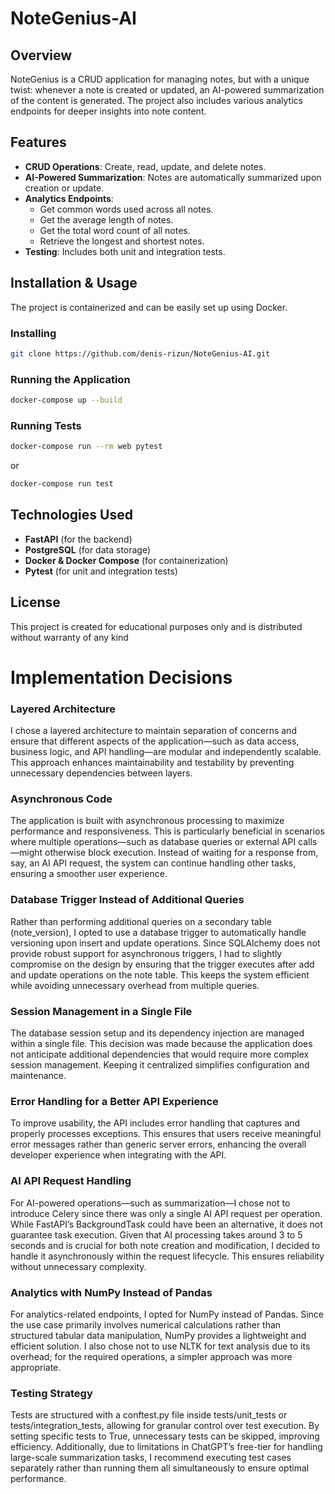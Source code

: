 # NoteGenius-AI

## Overview
NoteGenius is a CRUD application for managing notes, but with a unique twist: whenever a note is created or updated, an AI-powered summarization of the content is generated. The project also includes various analytics endpoints for deeper insights into note content.

## Features
- **CRUD Operations**: Create, read, update, and delete notes.
- **AI-Powered Summarization**: Notes are automatically summarized upon creation or update.
- **Analytics Endpoints**:
  - Get common words used across all notes.
  - Get the average length of notes.
  - Get the total word count of all notes.
  - Retrieve the longest and shortest notes.
- **Testing**: Includes both unit and integration tests.

## Installation & Usage
The project is containerized and can be easily set up using Docker.

### Installing
```sh
git clone https://github.com/denis-rizun/NoteGenius-AI.git
```

### Running the Application

```sh
docker-compose up --build
```

### Running Tests
```sh
docker-compose run --rm web pytest
```
or
```sh
docker-compose run test
```

## Technologies Used
- **FastAPI** (for the backend)
- **PostgreSQL** (for data storage)
- **Docker & Docker Compose** (for containerization)
- **Pytest** (for unit and integration tests)

## License
This project is created for educational purposes only and is distributed without warranty of any kind

# Implementation Decisions
### Layered Architecture
I chose a layered architecture to maintain separation of concerns and ensure that different aspects of the application—such as data access, business logic, and API handling—are modular and independently scalable. This approach enhances maintainability and testability by preventing unnecessary dependencies between layers.

### Asynchronous Code
The application is built with asynchronous processing to maximize performance and responsiveness. This is particularly beneficial in scenarios where multiple operations—such as database queries or external API calls—might otherwise block execution. Instead of waiting for a response from, say, an AI API request, the system can continue handling other tasks, ensuring a smoother user experience.

### Database Trigger Instead of Additional Queries
Rather than performing additional queries on a secondary table (note_version), I opted to use a database trigger to automatically handle versioning upon insert and update operations. Since SQLAlchemy does not provide robust support for asynchronous triggers, I had to slightly compromise on the design by ensuring that the trigger executes after add and update operations on the note table. This keeps the system efficient while avoiding unnecessary overhead from multiple queries.

### Session Management in a Single File
The database session setup and its dependency injection are managed within a single file. This decision was made because the application does not anticipate additional dependencies that would require more complex session management. Keeping it centralized simplifies configuration and maintenance.

### Error Handling for a Better API Experience
To improve usability, the API includes error handling that captures and properly processes exceptions. This ensures that users receive meaningful error messages rather than generic server errors, enhancing the overall developer experience when integrating with the API.

### AI API Request Handling
For AI-powered operations—such as summarization—I chose not to introduce Celery since there was only a single AI API request per operation. While FastAPI’s BackgroundTask could have been an alternative, it does not guarantee task execution. Given that AI processing takes around 3 to 5 seconds and is crucial for both note creation and modification, I decided to handle it asynchronously within the request lifecycle. This ensures reliability without unnecessary complexity.

### Analytics with NumPy Instead of Pandas
For analytics-related endpoints, I opted for NumPy instead of Pandas. Since the use case primarily involves numerical calculations rather than structured tabular data manipulation, NumPy provides a lightweight and efficient solution. I also chose not to use NLTK for text analysis due to its overhead; for the required operations, a simpler approach was more appropriate.

### Testing Strategy
Tests are structured with a conftest.py file inside tests/unit_tests or tests/integration_tests, allowing for granular control over test execution. By setting specific tests to True, unnecessary tests can be skipped, improving efficiency. Additionally, due to limitations in ChatGPT’s free-tier for handling large-scale summarization tasks, I recommend executing test cases separately rather than running them all simultaneously to ensure optimal performance.
